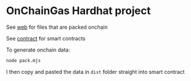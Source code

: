 # OnChainGas Hardhat project

See [web](./web) for files that are packed onchain

See [contract](./contracts) for smart contracts

To generate onchain data:

```bash
node pack.mjs
```

I then copy and pasted the data in `dist` folder straight into smart contract
